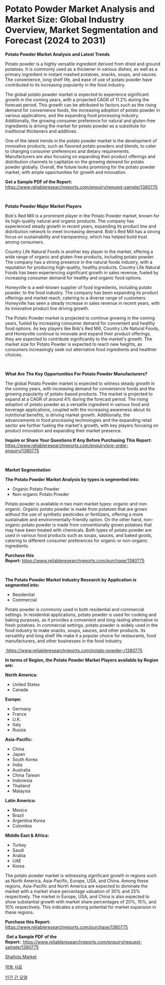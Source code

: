 <p><h1>Potato Powder Market Analysis and Market Size: Global Industry Overview, Market Segmentation and Forecast (2024 to 2031)</h1></p><p><strong>Potato Powder Market Analysis and Latest Trends</strong></p>
<p><p>Potato powder is a highly versatile ingredient derived from dried and ground potatoes. It is commonly used as a thickener in various dishes, as well as a primary ingredient in instant mashed potatoes, snacks, soups, and sauces. The convenience, long shelf life, and ease of use of potato powder have contributed to its increasing popularity in the food industry.</p><p>The global potato powder market is expected to experience significant growth in the coming years, with a projected CAGR of 11.2% during the forecast period. This growth can be attributed to factors such as the rising demand for convenience foods, the increasing adoption of potato powder in various applications, and the expanding food processing industry. Additionally, the growing consumer preference for natural and gluten-free ingredients is driving the market for potato powder as a substitute for traditional thickeners and additives.</p><p>One of the latest trends in the potato powder market is the development of innovative products, such as flavored potato powders and blends, to cater to changing consumer preferences and dietary requirements. Manufacturers are also focusing on expanding their product offerings and distribution channels to capitalize on the growing demand for potato powder globally. Overall, the future looks promising for the potato powder market, with ample opportunities for growth and innovation.</p></p>
<p><strong>Get a Sample PDF of the Report:&nbsp;</strong> <a href="https://www.reliableresearchreports.com/enquiry/request-sample/1380775">https://www.reliableresearchreports.com/enquiry/request-sample/1380775</a></p>
<p>&nbsp;</p>
<p><strong>Potato Powder Major Market Players</strong></p>
<p><p>Bob's Red Mill is a prominent player in the Potato Powder market, known for its high-quality natural and organic products. The company has experienced steady growth in recent years, expanding its product line and distribution network to meet increasing demand. Bob's Red Mill has a strong focus on sustainability and transparency, which has helped build trust among consumers.</p><p>Country Life Natural Foods is another key player in the market, offering a wide range of organic and gluten-free products, including potato powder. The company has a strong presence in the natural foods industry, with a reputation for producing high-quality, healthy products. Country Life Natural Foods has been experiencing significant growth in sales revenue, fueled by increasing consumer demand for healthy and organic food options.</p><p>Honeyville is a well-known supplier of food ingredients, including potato powder, to the food industry. The company has been expanding its product offerings and market reach, catering to a diverse range of customers. Honeyville has seen a steady increase in sales revenue in recent years, with its innovative product line driving growth.</p><p>The Potato Powder market is projected to continue growing in the coming years, fueled by increasing consumer demand for convenient and healthy food options. As key players like Bob's Red Mill, Country Life Natural Foods, and Honeyville continue to innovate and expand their product offerings, they are expected to contribute significantly to the market's growth. The market size for Potato Powder is expected to reach new heights, as consumers increasingly seek out alternative food ingredients and healthier choices.</p></p>
<p>&nbsp;</p>
<p><strong>What Are The Key Opportunities For Potato Powder Manufacturers?</strong></p>
<p><p>The global Potato Powder market is expected to witness steady growth in the coming years, with increasing demand for convenience foods and the growing popularity of potato-based products. The market is projected to expand at a CAGR of around 4% during the forecast period. The rising adoption of potato powder as a versatile ingredient in various food and beverage applications, coupled with the increasing awareness about its nutritional benefits, is driving market growth. Additionally, the advancements in food processing technologies and the expanding retail sector are further fueling the market's growth, with key players focusing on product innovation and expanding their market presence.</p></p>
<p><strong>Inquire or Share Your Questions If Any Before Purchasing This Report:</strong> <a href="https://www.reliableresearchreports.com/enquiry/pre-order-enquiry/1380775">https://www.reliableresearchreports.com/enquiry/pre-order-enquiry/1380775</a></p>
<p>&nbsp;</p>
<p><strong>Market Segmentation</strong></p>
<p><strong>The Potato Powder Market Analysis by types is segmented into:</strong></p>
<p><ul><li>Organic Potato Powder</li><li>Non-organic Potato Powder</li></ul></p>
<p><p>Potato powder is available in two main market types: organic and non-organic. Organic potato powder is made from potatoes that are grown without the use of synthetic pesticides or fertilizers, offering a more sustainable and environmentally-friendly option. On the other hand, non-organic potato powder is made from conventionally grown potatoes that may have been treated with chemicals. Both types of potato powder are used in various food products such as soups, sauces, and baked goods, catering to different consumer preferences for organic or non-organic ingredients.</p></p>
<p><strong>Purchase this Report:&nbsp;</strong><a href="https://www.reliableresearchreports.com/purchase/1380775">https://www.reliableresearchreports.com/purchase/1380775</a></p>
<p>&nbsp;</p>
<p><strong>The Potato Powder Market Industry Research by Application is segmented into:</strong></p>
<p><ul><li>Residential</li><li>Commercial</li></ul></p>
<p><p>Potato powder is commonly used in both residential and commercial settings. In residential applications, potato powder is used for cooking and baking purposes, as it provides a convenient and long-lasting alternative to fresh potatoes. In commercial settings, potato powder is widely used in the food industry to make snacks, soups, sauces, and other products. Its versatility and long shelf life make it a popular choice for restaurants, food manufacturers, and other businesses in the food industry.</p></p>
<p><a href="https://www.reliableresearchreports.com/potato-powder-r1380775">&nbsp;https://www.reliableresearchreports.com/potato-powder-r1380775</a></p>
<p><strong>In terms of Region, the Potato Powder Market Players available by Region are:</strong></p>
<p>
    <p> <strong> North America: </strong>
        <ul>
            <li>United States</li>
            <li>Canada</li>
        </ul>
        </p> 
    <p> <strong> Europe: </strong>
        <ul>
            <li>Germany</li>
            <li>France</li>
            <li>U.K.</li>
            <li>Italy</li>
            <li>Russia</li>
        </ul>
        </p> 
    <p> <strong> Asia-Pacific: </strong>
        <ul>
            <li>China</li>
            <li>Japan</li>
            <li>South Korea</li>
            <li>India</li>
            <li>Australia</li>
            <li>China Taiwan</li>
            <li>Indonesia</li>
            <li>Thailand</li>
            <li>Malaysia</li>
        </ul>
        </p> 
    <p> <strong> Latin America: </strong>
        <ul>
            <li>Mexico</li>
            <li>Brazil</li>
            <li>Argentina Korea</li>
            <li>Colombia</li>
        </ul>
        </p> 
    <p> <strong> Middle East & Africa: </strong>
        <ul>
            <li>Turkey</li>
            <li>Saudi</li>
            <li>Arabia</li>
            <li>UAE</li>
            <li>Korea</li>
        </ul>
    </p>
    </p>
<p><p>The potato powder market is witnessing significant growth in regions such as North America, Asia-Pacific, Europe, USA, and China. Among these regions, Asia-Pacific and North America are expected to dominate the market with a market share percentage valuation of 30% and 25% respectively. The market in Europe, USA, and China is also expected to show substantial growth with market share percentages of 20%, 15%, and 10% respectively. This indicates a strong potential for market expansion in these regions.</p></p>
<p><strong>Purchase this Report: </strong><a href="https://www.reliableresearchreports.com/purchase/1380775">https://www.reliableresearchreports.com/purchase/1380775</a></p>
<p>&nbsp;<strong>Get a Sample PDF of the Report:&nbsp;&nbsp;</strong><a href="https://www.reliableresearchreports.com/enquiry/request-sample/1380775">https://www.reliableresearchreports.com/enquiry/request-sample/1380775</a></p>
<p><strong></strong></p>
<p><p><a href="https://github.com/Airanohannonzb68e5pb53oc1/Market-Research-Report-List-1/blob/main/shallots-market.md">Shallots Market</a></p><p><a href="https://github.com/JeromeRtyau89966/Market-Research-Report-List-1/blob/main/493382817630.md">약용 사료</a></p><p><a href="https://github.com/TimmyMann6767/Market-Research-Report-List-1/blob/main/755753917629.md">인간 간 모델</a></p></p>